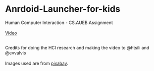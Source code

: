 # Anrdoid-Launcher-for-kids
Human Computer Interaction - CS.AUEB Assignment
<br>
<br>
[Video](https://www.youtube.com/watch?v=x9ibwT3b450)<br>
<br>

Credits for doing the HCI research and making the video to @htsili and @evvalvis<br>
<br>
Images used are from [pixabay](http://pixabay.comme/).
